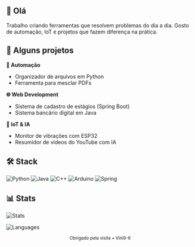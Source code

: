 
## 👋 Olá

Trabalho criando ferramentas que resolvem problemas do dia a dia. Gosto de automação, IoT e projetos que fazem diferença na prática.

## 📂 Alguns projetos

**🔧 Automação**
- Organizador de arquivos em Python
- Ferramenta para mesclar PDFs

**🌐 Web Development** 
- Sistema de cadastro de estágios (Spring Boot)
- Sistema bancário digital em Java

**🤖 IoT & IA**
- Monitor de vibrações com ESP32
- Resumidor de vídeos do YouTube com IA

## 🛠️ Stack

![Python](https://img.shields.io/badge/-Python-3776AB?style=flat-square&logo=python&logoColor=white)
![Java](https://img.shields.io/badge/-Java-ED8B00?style=flat-square&logo=java&logoColor=white)
![C++](https://img.shields.io/badge/-C++-00599C?style=flat-square&logo=c%2B%2B&logoColor=white)
![Arduino](https://img.shields.io/badge/-Arduino-00979D?style=flat-square&logo=Arduino&logoColor=white)
![Spring](https://img.shields.io/badge/-Spring-6DB33F?style=flat-square&logo=spring&logoColor=white)

## 📊 Stats



![Stats](https://github-readme-stats.vercel.app/api?username=Vini9-6&show_icons=true&theme=dark&hide_border=true&bg_color=0d1117)

![Languages](https://github-readme-stats.vercel.app/api/top-langs/?username=Vini9-6&layout=compact&theme=dark&hide_border=true&bg_color=0d1117)




<div align="center">
<sub>Obrigado pela visita • Vini9-6</sub>
</div>
